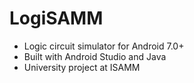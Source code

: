 # LogiSAMM
- Logic circuit simulator for Android 7.0+
- Built with Android Studio and Java
- University project at ISAMM
